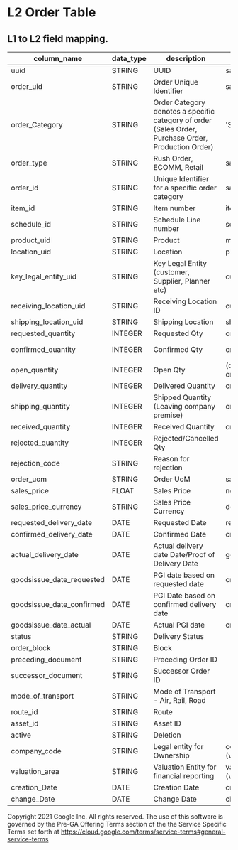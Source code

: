 # L2 Order Table

## L1 to L2 field mapping.



| column_name | data_type | description | sales_order_fact | purchase_order_fact | delivery_fact | production_order_fact |
|---|---|---|---|---|---|---|
| uuid | STRING | UUID | sales_order_uuid | purchase_order_uuid | delivery_uuid | production_order_uuid |
| order_uid | STRING | Order Unique Identifier | sales_order_key | purchase_order_key | delivery_key | production_order_key |
| order_Category | STRING | Order Category denotes a specific category of order (Sales Order, Purchase Order, Production Order) | 'SALES' | 'PURCHASE' | DELIVERY' | PRODUCTION' |
| order_type | STRING | Rush Order, ECOMM, Retail | sales_doc_type | document_type | delivery_type | order_type |
| order_id | STRING | Unique Identifier for a specific order category | sales_document | purchasing_doc | delivery | order_number |
| item_id | STRING | Item number | item_number | item | item | item |
| schedule_id | STRING | Schedule Line number | schedule_line | schedule_line | NULL |  |
| product_uid | STRING | Product | material_key | material_key | material_key | material_key |
| location_uid | STRING | Location | plant_key | plant_key | plant_key | plant_key |
| key_legal_entity_uid | STRING | Key Legal Entity (customer, Supplier, Planner etc) | customer_sales_org_key | supplier_company_code_key | customer_sales_org_key |  |
| receiving_location_uid | STRING | Receiving Location ID | customer_key | plant_key | customer_key | plant_key |
| shipping_location_uid | STRING | Shipping Location | shipping_point_key | supplier_key | shipping_point_key | plant_key |
| requested_quantity | INTEGER | Requested Qty | order_quantity | po_quantity | delivery_qty | order_quantity |
| confirmed_quantity | INTEGER | Confirmed Qty | cmtd_delivery_qty | po_quantity | delivery_qty - qty_stckp_unt | order_quantity |
| open_quantity | INTEGER | Open Qty | (order_quantity - cmtd_delivery_qty) | po_quantity - delivered | qty_stckp_unt | order_quantity - gr_quantity |
| delivery_quantity | INTEGER | Delivered Quantity | cmtd_delivery_qty | delivered | qty_stckp_unt | target_quantity |
| shipping_quantity | INTEGER | Shipped Quantity (Leaving company premise) | cmtd_delivery_qty | scheduled_qty | qty_stckp_unt | target_quantity |
| received_quantity | INTEGER | Received Quantity | cmtd_delivery_qty | delivered | qty_stckp_unt | gr_quantity |
| rejected_quantity | INTEGER | Rejected/Cancelled Qty |  |  |  |  |
| rejection_code | STRING | Reason for rejection |  |  |  |  |
| order_uom | STRING | Order UoM | sales_unit |  |  |  |
| sales_price | FLOAT | Sales Price | net_price | net_price |  |  |
| sales_price_currency | STRING | Sales Price Currency | doc_currency_vbap | local_currency |  |  |
| requested_delivery_date | DATE | Requested Date | reqd_deliv_date | delivery_date | delivery_date | basic_fin_date |
| confirmed_delivery_date | DATE | Confirmed Date | cmtd_deliv_crtn_date | delivery_date | delivery_date | basic_fin_date |
| actual_delivery_date | DATE | Actual delivery date Date/Proof of Delivery Date | goods_issue | delivery_date | actual_gi_date | actual_release |
| goodsissue_date_requested | DATE | PGI date based on requested date | cmtd_deliv_crtn_date | delivery_date | actual_gi_date | actual_release |
| goodsissue_date_confirmed | DATE | PGI Date based on confirmed delivery date | cmtd_deliv_crtn_date | delivery_date | actual_gi_date | actual_release |
| goodsissue_date_actual | DATE | Actual PGI date | cmtd_deliv_crtn_date | delivery_date | actual_gi_date | actual_release |
| status | STRING | Delivery Status |  |  |  |  |
| order_block | STRING | Block |  |  |  |  |
| preceding_document | STRING | Preceding Order ID |  |  |  |  |
| successor_document | STRING | Successor Order ID |  |  |  |  |
| mode_of_transport | STRING | Mode of Transport - Air, Rail, Road |  |  |  |  |
| route_id | STRING | Route |  |  |  |  |
| asset_id | STRING | Asset ID |  |  |  |  |
| active | STRING | Deletion |  |  |  |  |
| company_code | STRING | Legal entity for Ownership | company_code (valuation_area_dimension) | company_code (valuation_area_dimension) | company_code (valuation_area_dimension) | company_code (valuation_area_dimension) |
| valuation_area | STRING | Valuation Entity for financial reporting | valuation_area (valuation_area_dimension) | valuation_area (valuation_area_dimension) | valuation_area (valuation_area_dimension) | valuation_area (valuation_area_dimension) |
| creation_Date | DATE | Creation Date | created_on | created_on | created_on | created_on |
| change_Date | DATE | Change Date | changed_on | changed_on | changed_on | changed_on |

Copyright 2021 Google Inc. All rights reserved.
The use of this software is governed by the Pre-GA Offering Terms section of the the Service Specific Terms set forth at https://cloud.google.com/terms/service-terms#general-service-terms